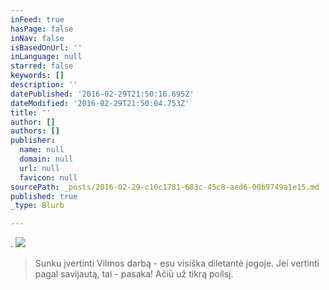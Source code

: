 ```yaml
---
inFeed: true
hasPage: false
inNav: false
isBasedOnUrl: ''
inLanguage: null
starred: false
keywords: []
description: ''
datePublished: '2016-02-29T21:50:16.695Z'
dateModified: '2016-02-29T21:50:04.753Z'
title: ''
author: []
authors: []
publisher:
  name: null
  domain: null
  url: null
  favicon: null
sourcePath: _posts/2016-02-29-c10c1781-683c-45c8-aed6-00b9749a1e15.md
published: true
_type: Blurb

---
```

.
![](https://the-grid-user-content.s3-us-west-2.amazonaws.com/f579fc83-d1e1-4bf9-8030-fcb926ba0fc6.jpg)

> Sunku įvertinti Vilmos darbą - esu visiška diletantė jogoje. Jei vertinti pagal savijautą, tai - pasaka! Ačiū už tikrą poilsį.